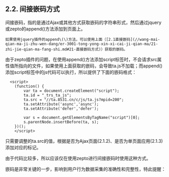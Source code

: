 ## 2.2. 间接嵌码方式

间接嵌码，指的是通过Ajax或其他方式获取嵌码的字符串形式，然后通过jquery或zepto的append\(\)方法添加到页面上。

```
如果使用jquery插件的append\(\)方法，可以使用上面（[2.1直接嵌码](//wang-mai-qian-ma-ji-zhu-wen-dang/er-3001-tong-yong-xin-xi-cai-ji-qian-ma/21-zhi-jie-qian-ma-fang-shi.md#21-直接嵌码方式)）获取的嵌码。
```

由于zepto插件的问题，在使用append\(\)方法添加script标签时，不会请求src属性值所指向的文件，如果使用上面获取的嵌码，会导致ta.js不加载；而append\(\)添加script标签中的js代码可以执行，所以提供了下面的嵌码格式：

```
  <script>
    (function() {
        var ta = document.createElement("script");
        ta.id = "_trs_ta_js";
        ta.src = "//ta.8531.cn/c/js/ta.js?mpid=200";
        ta.setAttribute('async','async');
        ta.setAttribute('defer','defer');

        var s = document.getElementsByTagName("script")[0];
        s.parentNode.insertBefore(ta, s);
    })();
    </script>
```

只需要调整的ta.src的值，根据是否为Ajax页面\(2.1.2\)、是否为单页面应用\(2.1.3\)添加对应的标记。

由于代码比较多，所以应该仅在使用zepto进行间接嵌码时使用这种方式。

嵌码是非常关键的一步，影响到用户行为数据采集的准确性和完整性，特此提醒：

